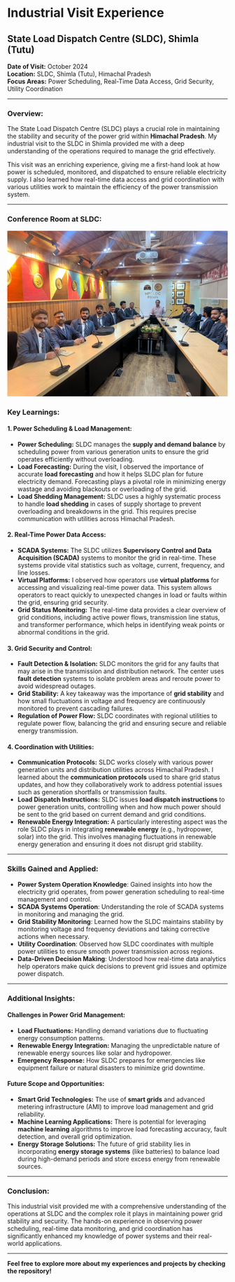 # Industrial Visit Experience

## State Load Dispatch Centre (SLDC), Shimla (Tutu)

**Date of Visit:** October 2024  
**Location:** SLDC, Shimla (Tutu), Himachal Pradesh  
**Focus Areas:** Power Scheduling, Real-Time Data Access, Grid Security, Utility Coordination

---

### Overview:

The State Load Dispatch Centre (SLDC) plays a crucial role in maintaining the stability and security of the power grid within **Himachal Pradesh**. My industrial visit to the SLDC in Shimla provided me with a deep understanding of the operations required to manage the grid effectively. 

This visit was an enriching experience, giving me a first-hand look at how power is scheduled, monitored, and dispatched to ensure reliable electricity supply. I also learned how real-time data access and grid coordination with various utilities work to maintain the efficiency of the power transmission system.

---
### Conference Room at SLDC:
![Conference Room](https://github.com/TusharD18/INDUSTRIAL-VISIT-SLDC-/blob/main/CONFER.jpg)
### Key Learnings:

#### 1. **Power Scheduling & Load Management:**
   - **Power Scheduling:** SLDC manages the **supply and demand balance** by scheduling power from various generation units to ensure the grid operates efficiently without overloading.
   - **Load Forecasting:** During the visit, I observed the importance of accurate **load forecasting** and how it helps SLDC plan for future electricity demand. Forecasting plays a pivotal role in minimizing energy wastage and avoiding blackouts or overloading of the grid.
   - **Load Shedding Management:** SLDC uses a highly systematic process to handle **load shedding** in cases of supply shortage to prevent overloading and breakdowns in the grid. This requires precise communication with utilities across Himachal Pradesh.

#### 2. **Real-Time Power Data Access:**
   - **SCADA Systems:** The SLDC utilizes **Supervisory Control and Data Acquisition (SCADA)** systems to monitor the grid in real-time. These systems provide vital statistics such as voltage, current, frequency, and line losses.
   - **Virtual Platforms:** I observed how operators use **virtual platforms** for accessing and visualizing real-time power data. This system allows operators to react quickly to unexpected changes in load or faults within the grid, ensuring grid security.
   - **Grid Status Monitoring:** The real-time data provides a clear overview of grid conditions, including active power flows, transmission line status, and transformer performance, which helps in identifying weak points or abnormal conditions in the grid.

#### 3. **Grid Security and Control:**
   - **Fault Detection & Isolation:** SLDC monitors the grid for any faults that may arise in the transmission and distribution network. The center uses **fault detection** systems to isolate problem areas and reroute power to avoid widespread outages.
   - **Grid Stability:** A key takeaway was the importance of **grid stability** and how small fluctuations in voltage and frequency are continuously monitored to prevent cascading failures.
   - **Regulation of Power Flow:** SLDC coordinates with regional utilities to regulate power flow, balancing the grid and ensuring secure and reliable energy transmission.

#### 4. **Coordination with Utilities:**
   - **Communication Protocols:** SLDC works closely with various power generation units and distribution utilities across Himachal Pradesh. I learned about the **communication protocols** used to share grid status updates, and how they collaboratively work to address potential issues such as generation shortfalls or transmission faults.
   - **Load Dispatch Instructions:** SLDC issues **load dispatch instructions** to power generation units, controlling when and how much power should be sent to the grid based on current demand and grid conditions.
   - **Renewable Energy Integration:** A particularly interesting aspect was the role SLDC plays in integrating **renewable energy** (e.g., hydropower, solar) into the grid. This involves managing fluctuations in renewable energy generation and ensuring it does not disrupt grid stability.

---

### Skills Gained and Applied:

- **Power System Operation Knowledge**: Gained insights into how the electricity grid operates, from power generation scheduling to real-time management and control.
- **SCADA Systems Operation**: Understanding the role of SCADA systems in monitoring and managing the grid.
- **Grid Stability Monitoring**: Learned how the SLDC maintains stability by monitoring voltage and frequency deviations and taking corrective actions when necessary.
- **Utility Coordination**: Observed how SLDC coordinates with multiple power utilities to ensure smooth power transmission across regions.
- **Data-Driven Decision Making**: Understood how real-time data analytics help operators make quick decisions to prevent grid issues and optimize power dispatch.

---

### Additional Insights:

#### **Challenges in Power Grid Management:**
- **Load Fluctuations:** Handling demand variations due to fluctuating energy consumption patterns.
- **Renewable Energy Integration:** Managing the unpredictable nature of renewable energy sources like solar and hydropower.
- **Emergency Response:** How SLDC prepares for emergencies like equipment failure or natural disasters to minimize grid downtime.

#### **Future Scope and Opportunities:**
- **Smart Grid Technologies:** The use of **smart grids** and advanced metering infrastructure (AMI) to improve load management and grid reliability.
- **Machine Learning Applications:** There is potential for leveraging **machine learning** algorithms to improve load forecasting accuracy, fault detection, and overall grid optimization.
- **Energy Storage Solutions:** The future of grid stability lies in incorporating **energy storage systems** (like batteries) to balance load during high-demand periods and store excess energy from renewable sources.

---

### Conclusion:

This industrial visit provided me with a comprehensive understanding of the operations at SLDC and the complex role it plays in maintaining power grid stability and security. The hands-on experience in observing power scheduling, real-time data monitoring, and grid coordination has significantly enhanced my knowledge of power systems and their real-world applications.

---

**Feel free to explore more about my experiences and projects by checking the repository!**

